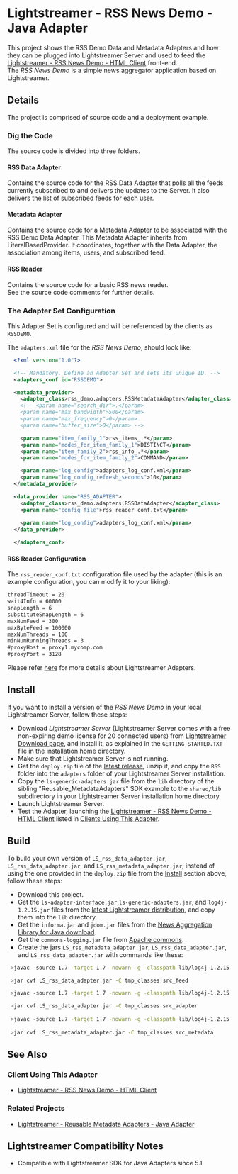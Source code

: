 # Lightstreamer - RSS News Demo - Java Adapter

<!-- START DESCRIPTION lightstreamer-example-rss-adapter-java -->

This project shows the RSS Demo Data and Metadata Adapters and how they can be plugged into Lightstreamer Server and used to feed the [Lightstreamer - RSS News Demo - HTML Client](https://github.com/Weswit/Lightstreamer-example-RSS-client-javascript) front-end.<br>
The *RSS News Demo* is a simple news aggregator application based on Lightstreamer.

## Details

The project is comprised of source code and a deployment example. 

### Dig the Code

The source code is divided into three folders.

#### RSS Data Adapter

Contains the source code for the RSS Data Adapter that polls all the feeds currently subscribed to and delivers the updates to the Server. It also delivers the list of subscribed feeds for each user.

#### Metadata Adapter

Contains the source code for a Metadata Adapter to be associated with the RSS Demo Data Adapter. This Metadata Adapter inherits from LiteralBasedProvider. It coordinates, together with the Data Adapter, the association among items, users, and subscribed feed.
 
#### RSS Reader
 
Contains the source code for a basic RSS news reader.
 <br>
See the source code comments for further details.
<!-- END DESCRIPTION lightstreamer-example-rss-adapter-java -->

### The Adapter Set Configuration

This Adapter Set is configured and will be referenced by the clients as `RSSDEMO`. 

The `adapters.xml` file for the *RSS News Demo*, should look like:
```xml      
  <?xml version="1.0"?>

  <!-- Mandatory. Define an Adapter Set and sets its unique ID. -->
  <adapters_conf id="RSSDEMO">

  <metadata_provider>
    <adapter_class>rss_demo.adapters.RSSMetadataAdapter</adapter_class>
    <!-- <param name="search_dir">.</param> 
    <param name="max_bandwidth">500</param>
    <param name="max_frequency">0</param>
    <param name="buffer_size">0</param> -->

    <param name="item_family_1">rss_items_.*</param>
    <param name="modes_for_item_family_1">DISTINCT</param>
    <param name="item_family_2">rss_info_.*</param>
    <param name="modes_for_item_family_2">COMMAND</param>

    <param name="log_config">adapters_log_conf.xml</param>
    <param name="log_config_refresh_seconds">10</param>
  </metadata_provider>

  <data_provider name="RSS_ADAPTER">
    <adapter_class>rss_demo.adapters.RSSDataAdapter</adapter_class>
    <param name="config_file">rss_reader_conf.txt</param>
    
    <param name="log_config">adapters_log_conf.xml</param>
  </data_provider>

  </adapters_conf>
```

#### RSS Reader Configuration

The `rss_reader_conf.txt` configuration file used by the adapter (this is an example configuration, you can modify it to your liking):
```txt
threadTimeout = 20
wait4Info = 60000
snapLength = 6
substituteSnapLength = 6
maxNumFeed = 300
maxByteFeed = 100000
maxNumThreads = 100
minNumRunningThreads = 3
#proxyHost = proxy1.mycomp.com
#proxyPort = 3128
```

Please refer [here](http://www.lightstreamer.com/latest/Lightstreamer_Allegro-Presto-Vivace_5_1_Colosseo/Lightstreamer/DOCS-SDKs/General%20Concepts.pdf) for more details about Lightstreamer Adapters.<br>


## Install

If you want to install a version of the *RSS News Demo* in your local Lightstreamer Server, follow these steps:

* Download *Lightstreamer Server* (Lightstreamer Server comes with a free non-expiring demo license for 20 connected users) from [Lightstreamer Download page](http://www.lightstreamer.com/download.htm), and install it, as explained in the `GETTING_STARTED.TXT` file in the installation home directory.
* Make sure that Lightstreamer Server is not running.
* Get the `deploy.zip` file of the [latest release](https://github.com/Weswit/Lightstreamer-example-RSS-adapter-java/releases), unzip it, and copy the `RSS` folder into the `adapters` folder of your Lightstreamer Server installation.
* Copy the `ls-generic-adapters.jar` file from the `lib` directory of the sibling "Reusable_MetadataAdapters" SDK example to the `shared/lib` subdirectory in your Lightstreamer Server installation home directory.
* Launch Lightstreamer Server.
* Test the Adapter, launching the [Lightstreamer - RSS News Demo - HTML Client](https://github.com/Weswit/Lightstreamer-example-RSS-client-javascript) listed in [Clients Using This Adapter](https://github.com/Weswit/Lightstreamer-example-RSS-adapter-java#client-using-this-adapter).

## Build

To build your own version of `LS_rss_data_adapter.jar`, `LS_rss_data_adapter.jar`, and `LS_rss_metadata_adapter.jar`, instead of using the one provided in the `deploy.zip` file from the [Install](https://github.com/Weswit/Lightstreamer-example-RSS-adapter-java#install) section above, follow these steps:

* Download this project.
* Get the `ls-adapter-interface.jar`,`ls-generic-adapters.jar`, and `log4j-1.2.15.jar` files from the [latest Lightstreamer distribution](http://www.lightstreamer.com/download), and copy them into the `lib` directory.
* Get the `informa.jar` and `jdom.jar` files from the [News Aggregation Library for Java download](http://sourceforge.net/projects/informa/).
* Get the `commons-logging.jar` file from [Apache commons](http://commons.apache.org/proper/commons-logging/download_logging.cgi).
* Create the jars `LS_rss_metadata_adapter.jar`, `LS_rss_data_adapter.jar`, and `LS_rss_data_adapter.jar` with commands like these:

```sh
 >javac -source 1.7 -target 1.7 -nowarn -g -classpath lib/log4j-1.2.15.jar;lib/ls-adapter-interface/ls-adapter-interface.jar;lib/ls-generic-adapters/ls-generic-adapters.jar;lib/informa.jar;lib/jdom.jar -sourcepath src/src_feed -d tmp_classes src/src_feed/rss_demo/rss_reader/RSSReaderProvider.java

 >jar cvf LS_rss_data_adapter.jar -C tmp_classes src_feed

 >javac -source 1.7 -target 1.7 -nowarn -g -classpath lib/log4j-1.2.15.jar;lib/ls-adapter-interface/ls-adapter-interface.jar;lib/ls-generic-adapters/ls-generic-adapters.jar;LS_rss_reader.jar -sourcepath src/src_adapter -d tmp_classes src/src_adapter/rss_demo/adapters/RSSDataAdapter.java

 >jar cvf LS_rss_data_adapter.jar -C tmp_classes src_adapter
 
 >javac -source 1.7 -target 1.7 -nowarn -g -classpath lib/log4j-1.2.15.jar;lib/ls-adapter-interface/ls-adapter-interface.jar;lib/ls-generic-adapters/ls-generic-adapters.jar;LS_rss_data_adapter.jar -sourcepath src/src_metadata -d tmp_classes src/src_metadata/rss_demo/adapters/RSSMetadataAdapter.java
 
 >jar cvf LS_rss_metadata_adapter.jar -C tmp_classes src_metadata
```

## See Also

### Client Using This Adapter
<!-- START RELATED_ENTRIES -->

* [Lightstreamer - RSS News Demo - HTML Client](https://github.com/Weswit/Lightstreamer-example-RSS-client-javascript)

<!-- END RELATED_ENTRIES -->

### Related Projects

* [Lightstreamer - Reusable Metadata Adapters - Java Adapter](https://github.com/Weswit/Lightstreamer-example-ReusableMetadata-adapter-java)

## Lightstreamer Compatibility Notes

* Compatible with Lightstreamer SDK for Java Adapters since 5.1
